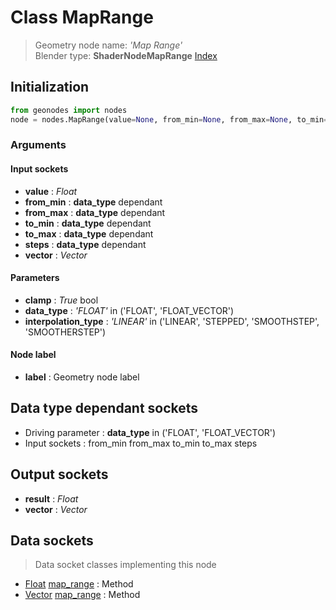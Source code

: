 
# Class MapRange

> Geometry node name: _'Map Range'_<br>Blender type:  **ShaderNodeMapRange**
[Index](/docs/index.md)

## Initialization


```python
from geonodes import nodes
node = nodes.MapRange(value=None, from_min=None, from_max=None, to_min=None, to_max=None, steps=None, vector=None, clamp=True, data_type='FLOAT', interpolation_type='LINEAR', label=None)
```


### Arguments


#### Input sockets



- **value** : _Float_
- **from_min** : **data_type** dependant
- **from_max** : **data_type** dependant
- **to_min** : **data_type** dependant
- **to_max** : **data_type** dependant
- **steps** : **data_type** dependant
- **vector** : _Vector_



#### Parameters



- **clamp** : _True_ bool
- **data_type** : _'FLOAT'_ in ('FLOAT', 'FLOAT_VECTOR')
- **interpolation_type** : _'LINEAR'_ in ('LINEAR', 'STEPPED', 'SMOOTHSTEP', 'SMOOTHERSTEP')



#### Node label



- **label** : Geometry node label



## Data type dependant sockets



- Driving parameter : **data_type** in ('FLOAT', 'FLOAT_VECTOR')
- Input sockets : from_min from_max to_min to_max steps



## Output sockets



- **result** : _Float_
- **vector** : _Vector_



## Data sockets

> Data socket classes implementing this node


- [Float](../sockets/Float.md) [map_range](../sockets/Float.md#map_range) : Method
- [Vector](../sockets/Vector.md) [map_range](../sockets/Vector.md#map_range) : Method


